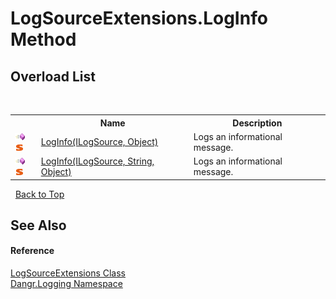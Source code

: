 # LogSourceExtensions.LogInfo Method 
 


## Overload List
&nbsp;<table><tr><th></th><th>Name</th><th>Description</th></tr><tr><td>![Public method](media/pubmethod.gif "Public method")![Static member](media/static.gif "Static member")</td><td><a href="M_Dangr_Logging_LogSourceExtensions_LogInfo">LogInfo(ILogSource, Object)</a></td><td>
Logs an informational message.</td></tr><tr><td>![Public method](media/pubmethod.gif "Public method")![Static member](media/static.gif "Static member")</td><td><a href="M_Dangr_Logging_LogSourceExtensions_LogInfo_1">LogInfo(ILogSource, String, Object)</a></td><td>
Logs an informational message.</td></tr></table>&nbsp;
<a href="#logsourceextensions.loginfo-method">Back to Top</a>

## See Also


#### Reference
<a href="T_Dangr_Logging_LogSourceExtensions">LogSourceExtensions Class</a><br /><a href="N_Dangr_Logging">Dangr.Logging Namespace</a><br />